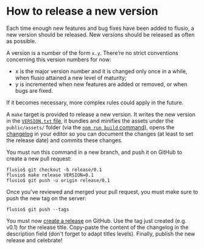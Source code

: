 # How to release a new version

Each time enough new features and bug fixes have been added to flusio, a new
version should be released. New versions should be released as often as
possible.

A version is a number of the form `x.y`. There’re no strict conventions
concerning this version numbers for now:

- x is the major version number and it is changed only once in a while, when
  flusio attained a new level of maturity;
- y is incremented when new features are added or removed, or when bugs are
  fixed.

If it becomes necessary, more complex rules could apply in the future.

A `make` target is provided to release a new version. It writes the new version
in the [`VERSION.txt` file](/VERSION.txt), it bundles and minifies the assets
under the `public/assets/` folder (via the [`npm run build` command](/package.json)),
opens the [changelog](/CHANGELOG.md) in your editor so you can document the
changes (at least to set the release date) and commits these changes.

You must run this command in a new branch, and push it on GitHub to create a
new pull request:

```console
flusio$ git checkout -b release/0.1
flusio$ make release VERSION=0.1
flusio$ git push -u origin release/0.1
```

Once you’ve reviewed and merged your pull request, you must make sure to push
the new tag on the server:

```console
flusio$ git push --tags
```

You must now [create a release](https://github.com/flusio/flusio/releases/new)
on GitHub. Use the tag just created (e.g. v0.1) for the release title.
Copy-paste the content of the changelog in the description field (don't forget
to adapt titles levels). Finally, publish the new release and celebrate!
